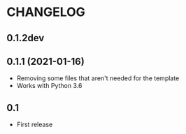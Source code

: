 # CHANGELOG

## 0.1.2dev

## 0.1.1 (2021-01-16)

* Removing some files that aren't needed for the template
* Works with Python 3.6

## 0.1

* First release
